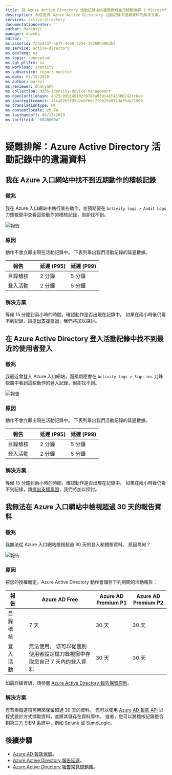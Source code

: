 ```yaml
---
title: 對 Azure Active Directory 活動記錄中的遺漏資料進行疑難排解 | Microsoft Docs
description: 為您提供 Azure Active Directory 活動記錄中遺漏資料的解決方案。
services: active-directory
documentationcenter: ''
author: MarkusVi
manager: daveba
editor: ''
ms.assetid: 7cbe4337-bb77-4ee0-b254-3e368be06db7
ms.service: active-directory
ms.devlang: na
ms.topic: conceptual
ms.tgt_pltfrm: na
ms.workload: identity
ms.subservice: report-monitor
ms.date: 01/15/2018
ms.author: markvi
ms.reviewer: dhanyahk
ms.collection: M365-identity-device-management
ms.openlocfilehash: 4b25c09b140102c0788a939c48f48300242fc6ee
ms.sourcegitcommit: 41ca82b5f95d2e07b0c7f9025b912daf0ab21909
ms.translationtype: MT
ms.contentlocale: zh-TW
ms.lasthandoff: 06/13/2019
ms.locfileid: "60285094"
---
```

# <a name="troubleshoot-missing-data-in-the-azure-active-directory-activity-logs"></a>疑難排解：Azure Active Directory 活動記錄中的遺漏資料 

## <a name="i-cant-find-audit-logs-for-recent-actions-in-the-azure-portal"></a>我在 Azure 入口網站中找不到近期動作的稽核記錄

### <a name="symptoms"></a>徵兆

我在 Azure 入口網站中執行某些動作，並預期要在 `Activity logs > Audit Logs` 刀鋒視窗中查看這些動作的稽核記錄，但卻找不到。

 ![報告](./media/troubleshoot-missing-audit-data/01.png)
 
### <a name="cause"></a>原因

動作不會立即出現在活動記錄中。 下表列舉出我們活動記錄的延遲數據。 

| 報告 | &nbsp; | 延遲 (P95) | 延遲 (P99) |
|--------|--------|---------------|---------------|
| 目錄稽核 | &nbsp; | 2 分鐘 | 5 分鐘 |
| 登入活動 | &nbsp; | 2 分鐘 | 5 分鐘 | 

### <a name="resolution"></a>解決方案

等候 15 分鐘到兩小時的時間，確認動作是否出現在記錄中。 如果在兩小時後仍看不到記錄，請[提出支援票證](https://portal.azure.com/#blade/Microsoft_Azure_Support/HelpAndSupportBlade/newsupportrequest)，我們將加以探討。

## <a name="i-cant-find-recent-user-sign-ins-in-the-azure-active-directory-sign-ins-activity-log"></a>在 Azure Active Directory 登入活動記錄中找不到最近的使用者登入

### <a name="symptoms"></a>徵兆

我最近曾登入 Azure 入口網站，而預期應會在 `Activity logs > Sign-ins` 刀鋒視窗中看到這些動作的登入記錄，但卻找不到。

 ![報告](./media/troubleshoot-missing-audit-data/02.png)
 
### <a name="cause"></a>原因

動作不會立即出現在活動記錄中。 下表列舉出我們活動記錄的延遲數據。 

| 報告 | &nbsp; | 延遲 (P95) | 延遲 (P99) |
|--------|--------|---------------|---------------|
| 目錄稽核 | &nbsp; | 2 分鐘 | 5 分鐘 |
| 登入活動 | &nbsp; | 2 分鐘 | 5 分鐘 | 

### <a name="resolution"></a>解決方案

等候 15 分鐘到兩小時的時間，確認動作是否出現在記錄中。 如果在兩小時後仍看不到記錄，請[提出支援票證](https://portal.azure.com/#blade/Microsoft_Azure_Support/HelpAndSupportBlade/newsupportrequest)，我們將加以探討。

## <a name="i-cant-view-more-than-30-days-of-report-data-in-the-azure-portal"></a>我無法在 Azure 入口網站中檢視超過 30 天的報告資料

### <a name="symptoms"></a>徵兆

我無法從 Azure 入口網站檢視超過 30 天的登入和稽核資料。 原因為何？ 

 ![報告](./media/troubleshoot-missing-audit-data/03.png)

### <a name="cause"></a>原因

視您的授權而定，Azure Active Directory 動作會儲存下列期間的活動報告︰

| 報告           | &nbsp; |  Azure AD Free | Azure AD Premium P1 | Azure AD Premium P2 |
| ---              | ----   |  ---           | ---                 | ---                 |
| 目錄稽核  | &nbsp; |   7 天     | 30 天             | 30 天             |
| 登入活動 | &nbsp; | 無法使用。 您可以從個別使用者設定檔刀鋒視窗中存取您自己 7 天內的登入資料 | 30 天 | 30 天             |

如需詳細資訊，請參閱 [Azure Active Directory 報告保留原則](reference-reports-data-retention.md)。  

### <a name="resolution"></a>解決方案

您有兩個選項可用來保留超過 30 天的資料。 您可以使用 [Azure AD 報告 API](concept-reporting-api.md) 以程式設計方式擷取資料，並將其儲存在資料庫中。 或者，您可以將稽核記錄整合到第三方 SIEM 系統中，例如 Splunk 或 SumoLogic。

## <a name="next-steps"></a>後續步驟

* [Azure AD 報告保留](reference-reports-data-retention.md)。
* [Azure Active Directory 報告延遲](reference-reports-latencies.md)。
* [Azure Active Directory 報告常見問題集](reports-faq.md)。

